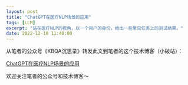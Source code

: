 ```yaml
---
layout: post
title: "ChatGPT在医疗NLP场景的应用"
tags: [LLM]
excerpt: "站在医疗NLP的视角，以一个用户的身份，给出一些常见任务上的测试结果。"
date: 2022-12-10 11:40:00
---
```


从笔者的公众号《KBQA沉思录》转发此文到笔者的这个技术博客（小破站）：

[ChatGPT在医疗NLP场景的应用](https://mp.weixin.qq.com/s?__biz=MzU2MTY2ODEzNA==&amp;mid=2247484505&amp;idx=1&amp;sn=60224f0e41071237b33710277979810f&amp;chksm=fc740d10cb0384066457dc5675e9a7921f7d7563cd90dc9e24f4607e0624b8ecc83b98c35620&token=1689877586&lang=zh_CN#rd)


欢迎关注笔者的公众号和技术博客～

